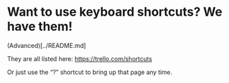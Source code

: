 # Want to use keyboard shortcuts? We have them!

(Advanced)[../README.md]



They are all listed here: https://trello.com/shortcuts

Or just use the “?” shortcut to bring up that page any time.

